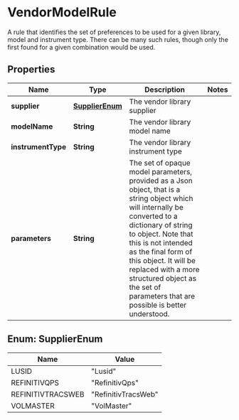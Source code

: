 

# VendorModelRule

A rule that identifies the set of preferences to be used for a given library, model and instrument type.  There can be many such rules, though only the first found for a given combination would be used.
## Properties

Name | Type | Description | Notes
------------ | ------------- | ------------- | -------------
**supplier** | [**SupplierEnum**](#SupplierEnum) | The vendor library supplier | 
**modelName** | **String** | The vendor library model name | 
**instrumentType** | **String** | The vendor library instrument type | 
**parameters** | **String** | The set of opaque model parameters, provided as a Json object, that is a string object which will internally be converted to a dictionary of string to object.  Note that this is not intended as the final form of this object. It will be replaced with a more structured object as the set of parameters that are possible is  better understood. | 



## Enum: SupplierEnum

Name | Value
---- | -----
LUSID | &quot;Lusid&quot;
REFINITIVQPS | &quot;RefinitivQps&quot;
REFINITIVTRACSWEB | &quot;RefinitivTracsWeb&quot;
VOLMASTER | &quot;VolMaster&quot;



